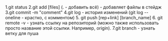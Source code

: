 1.git status
2.git add [files] (. - добавить всё) - добавляет файлы в стейдж
3.git commit -m "comment"
4.git log - история изменений (git log --oneline - крастко, с комментом) 5. git push [rep+link] [branch_name] 6. git remote -v - узнать ссылку на репозиторий (можно также использовать просто название этой ссылки. Например, origin).
7.git branch - узнать ветку для пуша
